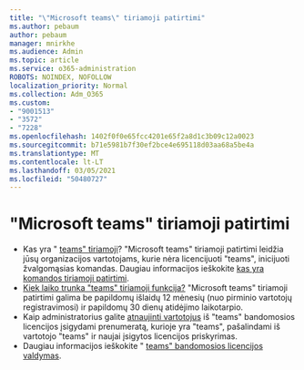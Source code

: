 ```yaml
---
title: "\"Microsoft teams\" tiriamoji patirtimi"
ms.author: pebaum
author: pebaum
manager: mnirkhe
ms.audience: Admin
ms.topic: article
ms.service: o365-administration
ROBOTS: NOINDEX, NOFOLLOW
localization_priority: Normal
ms.collection: Adm_O365
ms.custom:
- "9001513"
- "3572"
- "7228"
ms.openlocfilehash: 1402f0f0e65fcc4201e65f2a8d1c3b09c12a0023
ms.sourcegitcommit: b71e5981b7f30ef2bce4e695118d03aa68a5be4a
ms.translationtype: MT
ms.contentlocale: lt-LT
ms.lasthandoff: 03/05/2021
ms.locfileid: "50480727"
---
```

# <a name="microsoft-teams-exploratory-experience"></a>"Microsoft teams" tiriamoji patirtimi

- Kas yra " [teams" tiriamoji](https://docs.microsoft.com/microsoftteams/teams-exploratory)? "Microsoft teams" tiriamoji patirtimi leidžia jūsų organizacijos vartotojams, kurie nėra licencijuoti "teams", inicijuoti žvalgomąsias komandas. Daugiau informacijos ieškokite [kas yra komandos tiriamoji patirtimi](https://docs.microsoft.com/microsoftteams/teams-exploratory#whats-in-the-teams-exploratory-experience).
- [Kiek laiko trunka "teams" tiriamoji funkcija?](https://docs.microsoft.com/microsoftteams/teams-exploratory#how-long-does-the-teams-exploratory-experience-last) "Microsoft teams" tiriamoji patirtimi galima be papildomų išlaidų 12 mėnesių (nuo pirminio vartotojų registravimosi) ir papildomų 30 dienų atidėjimo laikotarpio.
- Kaip administratorius galite [atnaujinti vartotojus](https://docs.microsoft.com/microsoftteams/teams-exploratory#upgrade-users-from-the-teams-exploratory-license) iš "teams" bandomosios licencijos įsigydami prenumeratą, kurioje yra "teams", pašalindami iš vartotojo "teams" ir naujai įsigytos licencijos priskyrimas.
- Daugiau informacijos ieškokite " [teams" bandomosios licencijos valdymas](https://docs.microsoft.com/microsoftteams/teams-exploratory).
